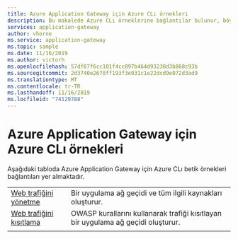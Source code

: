 ```yaml
---
title: Azure Application Gateway için Azure CLı örnekleri
description: Bu makalede Azure CLı örneklerine bağlantılar bulunur, böylece Azure Application Gateway kolayca çeşitli yollarla dağıtabilirsiniz.
services: application-gateway
author: vhorne
ms.service: application-gateway
ms.topic: sample
ms.date: 11/16/2019
ms.author: victorh
ms.openlocfilehash: 57df87f6cc101f4cc097b464d93238d3b868c93b
ms.sourcegitcommit: 2d3740e2670ff193f3e031c1e22dcd9e072d3ad9
ms.translationtype: MT
ms.contentlocale: tr-TR
ms.lasthandoff: 11/16/2019
ms.locfileid: "74129788"
---
```

# <a name="azure-cli-examples-for-azure-application-gateway"></a>Azure Application Gateway için Azure CLı örnekleri

Aşağıdaki tabloda Azure Application Gateway için Azure CLı betik örnekleri bağlantıları yer almaktadır.

| | |
|---|---|
| [Web trafiğini yönetme](./scripts/create-vmss-cli.md) | Bir uygulama ağ geçidi ve tüm ilgili kaynakları oluşturur. |
| [Web trafiğini kısıtlama](./scripts/create-vmss-waf-cli.md) | OWASP kurallarını kullanarak trafiği kısıtlayan bir uygulama ağ geçidi oluşturur.|
| | |
